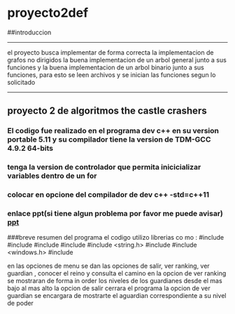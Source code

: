 # proyecto2def
##introduccion
____________________________________________________________________________________________________________________
el proyecto busca implementar de forma correcta la implementacion de grafos no dirigidos
la buena implementacion de un arbol general junto a sus funciones y la buena implementacion de un arbol binario 
junto a sus funciones, para esto se leen archivos y se inician las funciones segun lo solicitado
____________________________________________________________________________________________________________________

## proyecto 2 de algoritmos the castle crashers
### El codigo fue realizado en el programa dev c++ en su version portable 5.11 y su compilador tiene la version de TDM-GCC 4.9.2 64-bits
### tenga la version de controlador que permita inicicializar variables dentro de un for
### colocar en opcione del compilador de dev c++ -std=c++11
### enlace ppt(si tiene algun problema por favor me puede avisar) [ppt]([https://docs.google.com/presentation/d/1ffHtZP2NHzKm8Lv39Me6trJW0F1YXR7Y/edit?usp=share_link&ouid=113684306732750505168&rtpof=true&sd=true](https://drive.google.com/drive/folders/1phIsClFsAhdW6u2peQg9JL3upIboYDdr?usp=sharing))

###breve resumen del programa
el codigo utilizo librerias co mo  : 
#include <iostream>
#include <vector>
#include <fstream>
#include <sstream>
#include <string.h>
#include <cstdlib>
#include <windows.h>
#include <queue>

en las opciones de menu se dan las opciones de salir, ver ranking, ver guardian , conocer el reino y consulta el camino
en la opcion de ver ranking se mostraran de forma in order los niveles de los guardianes desde el mas bajo al mas alto
la opcion de salir cerrara el programa 
la opcion de ver guardian se encargara de mostrarte el aguardian correspondiente a su nivel de poder

